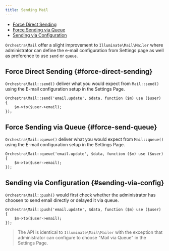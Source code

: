 ```yaml
---
title: Sending Mail
---
```


* [Force Direct Sending](#force-direct-sending)
* [Force Sending via Queue](#force-send-queue)
* [Sending via Configuration](#sending-via-config)

`Orchestra\Mail` offer a slight improvement to `Illuminate\Mail\Mailer` where administrator can define the e-mail configuration from Settings page as well as preference to use `send` or `queue`.

## Force Direct Sending {#force-direct-sending}

`Orchestra\Mail::send()` deliver what you would expect from `Mail::send()` using the E-mail configuration setup in the Settings Page.

	Orchestra\Mail::send('email.update', $data, function ($m) use ($user) {
		$m->to($user->email);
	});

## Force Sending via Queue {#force-send-queue}

`Orchestra\Mail::queue()` deliver what you would expect from `Mail::queue()` using the E-mail configuration setup in the Settings Page.

	Orchestra\Mail::queue('email.update', $data, function ($m) use ($user) {
		$m->to($user->email);
	});

## Sending via Configuration {#sending-via-config}

`Orchestra\Mail::push()` would first check whether the administrator has choosen to send email directly or delayed it via queue.

	Orchestra\Mail::push('email.update', $data, function ($m) use ($user) {
		$m->to($user->email);
	});

> The API is identical to `Illuminate\Mail\Mailer` with the exception that administrator can configure to choose "Mail via Queue" in the Settings Page.


